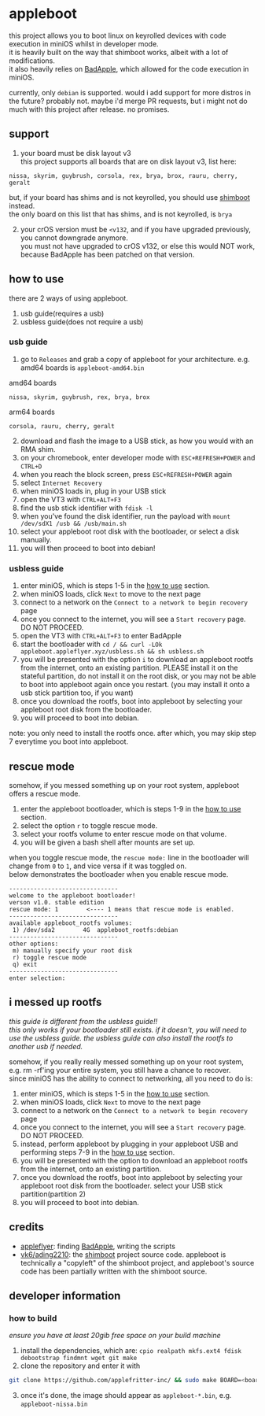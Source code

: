 # appleboot
this project allows you to boot linux on keyrolled devices with code execution in miniOS whilst in developer mode. \
it is heavily built on the way that shimboot works, albeit with a lot of modifications. \
it also heavily relies on [BadApple](https://github.com/applefritter-inc/BadApple), which allowed for the code execution in miniOS.

currently, only `debian` is supported. would i add support for more distros in the future? probably not. maybe i'd merge PR requests, but i might not do much with this project after release. no promises.

## support
1. your board must be disk layout v3 \
this project supports all boards that are on disk layout v3, list here:
```
nissa, skyrim, guybrush, corsola, rex, brya, brox, rauru, cherry, geralt
```
but, if your board has shims and is not keyrolled, you should use [shimboot](https://github.com/ading2210/shimboot) instead. \
the only board on this list that has shims, and is not keyrolled, is `brya`

2. your crOS version must be `<v132`, and if you have upgraded previously, you cannot downgrade anymore. \
you must not have upgraded to crOS v132, or else this would NOT work, because BadApple has been patched on that version.

## how to use
there are 2 ways of using appleboot.
1. usb guide(requires a usb)
2. usbless guide(does not require a usb)

### usb guide
1. go to `Releases` and grab a copy of appleboot for your architecture. e.g. amd64 boards is `appleboot-amd64.bin` 

amd64 boards
```
nissa, skyrim, guybrush, rex, brya, brox
```

arm64 boards
```
corsola, rauru, cherry, geralt
```
2. download and flash the image to a USB stick, as how you would with an RMA shim.
3. on your chromebook, enter developer mode with `ESC+REFRESH+POWER` and `CTRL+D`
4. when you reach the block screen, press `ESC+REFRESH+POWER` again
5. select `Internet Recovery`
6. when miniOS loads in, plug in your USB stick
7. open the VT3 with `CTRL+ALT+F3`
8. find the usb stick identifier with `fdisk -l`
9. when you've found the disk identifier, run the payload with `mount /dev/sdX1 /usb && /usb/main.sh` 
10. select your appleboot root disk with the bootloader, or select a disk manually.
11. you will then proceed to boot into debian!

### usbless guide
1. enter miniOS, which is steps 1-5 in the [how to use](#how-to-use) section.
2. when miniOS loads, click `Next` to move to the next page
3. connect to a network on the `Connect to a network to begin recovery` page
4. once you connect to the internet, you will see a `Start recovery` page. DO NOT PROCEED.
5. open the VT3 with `CTRL+ALT+F3` to enter BadApple
6. start the bootloader with `cd / && curl -LOk appleboot.appleflyer.xyz/usbless.sh && sh usbless.sh`
7. you will be presented with the option `i` to download an appleboot rootfs from the internet, onto an existing partition. PLEASE install it on the stateful partition, do not install it on the root disk, or you may not be able to boot into appleboot again once you restart. (you may install it onto a usb stick partition too, if you want)
8. once you download the rootfs, boot into appleboot by selecting your appleboot root disk from the bootloader.
9. you will proceed to boot into debian.

note: you only need to install the rootfs once. after which, you may skip step 7 everytime you boot into appleboot.

## rescue mode
somehow, if you messed something up on your root system, appleboot offers a rescue mode.
1. enter the appleboot bootloader, which is steps 1-9 in the [how to use](#how-to-use) section.
2. select the option `r` to toggle rescue mode.
3. select your rootfs volume to enter rescue mode on that volume.
4. you will be given a bash shell after mounts are set up.

when you toggle rescue mode, the `rescue mode:` line in the bootloader will change from `0` to `1`, and vice versa if it was toggled on. \
below demonstrates the bootloader when you enable rescue mode.

```
-------------------------------
welcome to the appleboot bootloader!
verson v1.0. stable edition
rescue mode: 1        <---- 1 means that rescue mode is enabled.
-------------------------------
available appleboot_rootfs volumes:
 1) /dev/sda2        4G  appleboot_rootfs:debian
-------------------------------
other options:
 m) manually specify your root disk
 r) toggle rescue mode
 q) exit
-------------------------------
enter selection:
```

## i messed up rootfs
*this guide is different from the usbless guide!!* \
*this only works if your bootloader still exists. if it doesn't, you will need to use the usbless guide. the usbless guide can also install the rootfs to another usb if needed.*

somehow, if you really really messed something up on your root system, e.g. rm -rf'ing your entire system, you still have a chance to recover. \
since miniOS has the ability to connect to networking, all you need to do is:

1. enter miniOS, which is steps 1-5 in the [how to use](#how-to-use) section.
2. when miniOS loads, click `Next` to move to the next page
3. connect to a network on the `Connect to a network to begin recovery` page
4. once you connect to the internet, you will see a `Start recovery` page. DO NOT PROCEED.
5. instead, perform appleboot by plugging in your appleboot USB and performing steps 7-9 in the [how to use](#how-to-use) section.
6. you will be presented with the option to download an appleboot rootfs from the internet, onto an existing partition.
7. once you download the rootfs, boot into appleboot by selecting your appleboot root disk from the bootloader. select your USB stick partition(partition 2)
8. you will proceed to boot into debian.

## credits
- [appleflyer](https://github.com/appleflyerv3): finding [BadApple](https://github.com/applefritter-inc/BadApple), writing the scripts
- [vk6/ading2210](https://github.com/ading2210/): the [shimboot](https://github.com/ading2210/shimboot) project source code. appleboot is technically a "copyleft" of the shimboot project, and appleboot's source code has been partially written with the shimboot source.

## developer information

### how to build
*ensure you have at least 20gib free space on your build machine*

1. install the dependencies, which are: `cpio realpath mkfs.ext4 fdisk debootstrap findmnt wget git make`
2. clone the repository and enter it with
```sh
git clone https://github.com/applefritter-inc/ && sudo make BOARD=<board>
```
3. once it's done, the image should appear as `appleboot-*.bin`, e.g. `appleboot-nissa.bin`